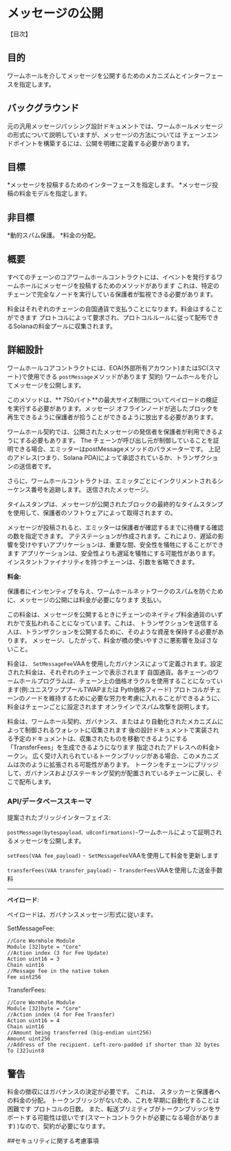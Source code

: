 # メッセージの公開

【目次】

## 目的

ワームホールを介してメッセージを公開するためのメカニズムとインターフェースを指定します。

## バックグラウンド

元の汎用メッセージパッシング設計ドキュメントでは、ワームホールメッセージの形式について説明していますが、メッセージの方法については
チェーンエンドポイントを構築するには、公開を明確に定義する必要があります。

## 目標

*メッセージを投稿するためのインターフェースを指定します。
*メッセージ投稿の料金モデルを指定します。

## 非目標

*動的スパム保護。
*料金の分配。

## 概要

すべてのチェーンのコアワームホールコントラクトには、イベントを発行するワームホールにメッセージを投稿するためのメソッドがあります
これは、特定のチェーンで完全なノードを実行している保護者が監視できる必要があります。

料金はそれぞれのチェーンの自国通貨で支払うことになります。料金はすることができます
プロトコルによって要求され、プロトコルルールに従って配布できるSolanaの料金プールに収集されます。

## 詳細設計

ワームホールコアコントラクトには、EOA(外部所有アカウント)またはSC(スマート)で使用できる `postMessage`メソッドがあります
契約)
ワームホールを介してメッセージを公開します。

このメソッドは、** 750バイト**の最大サイズ制限についてペイロードの検証を実行する必要があります。メッセージ
オフラインノードが逃したブロックを再生できるように保護者が拾うことができるように放出する必要があります。

ワームホール契約では、公開されたメッセージの発信者を保護者が利用できるようにする必要もあります。 The
チェーンが呼び出し元が制御していることを証明できる場合、エミッターはpostMessageメソッドのパラメーターです。
上記のアドレス(つまり、Solana PDA)によって承認されているか、トランザクションの送信者です。

さらに、ワームホールコントラクトは、エミッタごとにインクリメントされるシーケンス番号を追跡します。
送信されたメッセージ。

タイムスタンプは、メッセージが公開されたブロックの最終的なタイムスタンプを使用して、保護者のソフトウェアによって取得されます
の。

メッセージが投稿されると、エミッターは保護者が確認するまでに待機する確認の数を指定できます。
アテステーションが作成されます。これにより、遅延の影響を受けやすいアプリケーションは、重要な間、安全性を犠牲にすることができます
アプリケーションは、安全性よりも遅延を犠牲にする可能性があります。インスタントファイナリティを持つチェーンは、引数を省略できます。

**料金:**

保護者にインセンティブを与え、ワームホールネットワークのスパムを防ぐために、メッセージの公開には料金が必要になります
支払い。

この料金は、メッセージを公開するときにチェーンのネイティブ料金通貨のいずれかで支払われることになっています。これは、
トランザクションを送信する人は、トランザクションを公開するために、そのような資産を保持する必要があります。
メッセージ、したがって、料金が橋の使いやすさに悪影響を及ぼさないこと。

料金は、 `SetMessageFee`VAAを使用したガバナンスによって定義されます。設定された料金は、それぞれのチェーンで表示されます
自国通貨。各チェーンのワームホールプログラムは、チェーン上の価格オラクルを使用することになっています(例:ユニスワッププールTWAPまたは
Pyth価格フィード)
プロトコルがチェーンのノードを維持するために必要な労力を考慮に入れることができるように、料金はチェーンごとに設定されます
オンラインでスパム攻撃を説明します。

料金は、ワームホール契約、ガバナンス、またはより自動化されたメカニズムによって制御されるウォレットに収集されます
後の設計ドキュメントで実装される予定のドキュメントは、収集されたものを移動できるようにする「TransferFees」を生成できるようになります
指定されたアドレスへの料金トークン。 広く受け入れられているトークンブリッジがある場合、このメカニズムは次のように拡張される可能性があります。
トークンをチェーンにブリッジして、ガバナンスおよびステーキング契約が配置されているチェーンに戻し、そこで配布します。

### API/データベーススキーマ

提案されたブリッジインターフェイス:

`postMessage(bytespayload、u8confirmations)`-ワームホールによって証明されるメッセージを公開します。

`setFees(VAA fee_payload)` -` SetMessageFee`VAAを使用して料金を更新します

`transferFees(VAA transfer_payload)` -` TransderFees`VAAを使用した送金手数料

---

**ペイロード**:

ペイロードは、ガバナンスメッセージ形式に従います。

SetMessageFee:

```
//Core Wormhole Module
Module [32]byte = "Core"
//Action index (3 for Fee Update)
Action uint16 = 3
Chain uint16
//Message fee in the native token
Fee uint256
```

TransferFees:

```
//Core Wormhole Module
Module [32]byte = "Core"
//Action index (4 for Fee Transfer)
Action uint16 = 4
Chain uint16
//Amount being transferred (big-endian uint256)
Amount uint256
//Address of the recipient. Left-zero-padded if shorter than 32 bytes
To [32]uint8
```

## 警告

料金の徴収にはガバナンスの決定が必要です。 これは、
スタッカーと保護者への料金の分配。 トークンブリッジがないため、これを早期に自動化することは困難です
プロトコルの日数。 また、転送プリミティブがトークンブリッジをサポートする可能性は低いです(スマートコントラクトが必要になる場合があります)
)なので、契約が必要になります。

##セキュリティに関する考慮事項